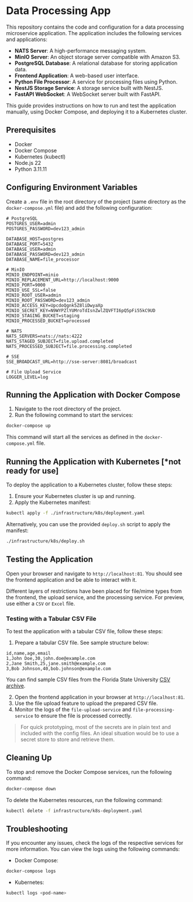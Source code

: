 # Data Processing App

This repository contains the code and configuration for a data processing microservice application. The application includes the following services and applications:

- **NATS Server**: A high-performance messaging system.
- **MinIO Server**: An object storage server compatible with Amazon S3.
- **PostgreSQL Database**: A relational database for storing application data.
- **Frontend Application**: A web-based user interface.
- **Python File Processor**: A service for processing files using Python.
- **NestJS Storage Service**: A storage service built with NestJS.
- **FastAPI WebSocket**: A WebSocket server built with FastAPI.

This guide provides instructions on how to run and test the application manually, using Docker Compose, and deploying it to a Kubernetes cluster.

## Prerequisites

- Docker
- Docker Compose
- Kubernetes (kubectl)
- Node.js 22
- Python 3.11.11

## Configuring Environment Variables

Create a `.env` file in the root directory of the project (same directory as the `docker-compose.yml` file) and add the following configuration:

```dotenv
# PostgreSQL
POSTGRES_USER=admin
POSTGRES_PASSWORD=dev123_admin

DATABASE_HOST=postgres
DATABASE_PORT=5432
DATABASE_USER=admin
DATABASE_PASSWORD=dev123_admin
DATABASE_NAME=file_processor

# MinIO
MINIO_ENDPOINT=minio
MINIO_REPLACEMENT_URL=http://localhost:9000
MINIO_PORT=9000
MINIO_USE_SSL=false
MINIO_ROOT_USER=admin
MINIO_ROOT_PASSWORD=dev123_admin
MINIO_ACCESS_KEY=UpcdoQgnk5Z8liDwyaXp
MINIO_SECRET_KEY=N9WYPZlYUMroTdIsnZwlZQVFTI6pQ5pFi55kC9UD
MINIO_STAGING_BUCKET=staging
MINIO_PROCESSED_BUCKET=processed

# NATS
NATS_SERVERS=nats://nats:4222
NATS_STAGED_SUBJECT=file.upload.completed
NATS_PROCESSED_SUBJECT=file.processing.completed

# SSE
SSE_BROADCAST_URL=http://sse-server:8081/broadcast

# File Upload Service
LOGGER_LEVEL=log
```

## Running the Application with Docker Compose

1. Navigate to the root directory of the project.
2. Run the following command to start the services:

```bash
docker-compose up
```

This command will start all the services as defined in the `docker-compose.yml` file.

## Running the Application with Kubernetes [*not ready for use]

To deploy the application to a Kubernetes cluster, follow these steps:

1. Ensure your Kubernetes cluster is up and running.
2. Apply the Kubernetes manifest:

```bash
kubectl apply -f ./infrastructure/k8s/deployment.yaml
```

Alternatively, you can use the provided `deploy.sh` script to apply the manifest:

```bash
./infrastructure/k8s/deploy.sh
```

## Testing the Application

Open your browser and navigate to `http://localhost:81`. You should see the frontend application and be able to interact with it.

Different layers of restrictions have been placed for file/mime types from the frontend, the upload service, and the processing service.
For preview, use either a `CSV` or `Excel` file.

### Testing with a Tabular CSV File

To test the application with a tabular CSV file, follow these steps:

1. Prepare a tabular CSV file. See sample structure below:

```csv
id,name,age,email
1,John Doe,30,john.doe@example.com
2,Jane Smith,25,jane.smith@example.com
3,Bob Johnson,40,bob.johnson@example.com
```

You can find sample CSV files from the Florida State University [CSV archive](https://people.sc.fsu.edu/~jburkardt/data/csv/csv.html).

2. Open the frontend application in your browser at `http://localhost:81`.
3. Use the file upload feature to upload the prepared CSV file.
4. Monitor the logs of the `file-upload-service` and `file-processing-service` to ensure the file is processed correctly.

> For quick prototyping, most of the secrets are in plain text and included with the config files. An ideal situation would be to use a secret store to store and retrieve them.

## Cleaning Up

To stop and remove the Docker Compose services, run the following command:

```bash
docker-compose down
```

To delete the Kubernetes resources, run the following command:

```bash
kubectl delete -f infrastructure/k8s-deployment.yaml
```

## Troubleshooting

If you encounter any issues, check the logs of the respective services for more information. You can view the logs using the following commands:

- Docker Compose:

```bash
docker-compose logs
```

- Kubernetes:

```bash
kubectl logs <pod-name>
```
